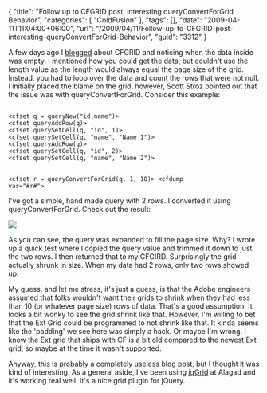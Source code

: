 {
	"title": "Follow up to CFGRID post, interesting queryConvertForGrid Behavior",
	"categories": [
		"ColdFusion"
	],
	"tags": [],
	"date": "2009-04-11T11:04:00+06:00",
	"url": "/2009/04/11/Follow-up-to-CFGRID-post-interesting-queryConvertForGrid-Behavior",
	"guid": "3312"
}

A few days ago I <a href="http://www.raymondcamden.com/index.cfm/2009/4/9/Ask-a-Jedi-Noticing-an-empty-CFGRID">blogged</a> about CFGRID and noticing when the data inside was empty. I mentioned how you could get the data, but couldn't use the length value as the length would always equal the page size of the grid. Instead, you had to loop over the data and count the rows that were not null. I initially placed the blame on the grid, however, Scott Stroz pointed out that the issue was with queryConvertForGrid. Consider this example:
<!--more-->
<code>
&lt;cfset q = queryNew("id,name")&gt;
&lt;cfset queryAddRow(q)&gt;
&lt;cfset querySetCell(q, "id", 1)&gt;
&lt;cfset querySetCell(q, "name", "Name 1")&gt;
&lt;cfset queryAddRow(q)&gt;
&lt;cfset querySetCell(q, "id", 2)&gt;
&lt;cfset querySetCell(q, "name", "Name 2")&gt;

&lt;cfset r = queryConvertForGrid(q, 1, 10)&gt;
&lt;cfdump var="#r#"&gt;
</code>

I've got a simple, hand made query with 2 rows. I converted it using queryConvertForGrid. Check out the result:

<img src="https://static.raymondcamden.com/images/cfjedi//Picture 150.png">

As you can see, the query was expanded to fill the page size. Why? I wrote up a quick test where I copied the query value and trimmed it down to just the two rows. I then returned that to my CFGIRD. Surprisingly the grid actually shrunk in size. When my data had 2 rows, only two rows showed up.

My guess, and let me stress, it's just a guess, is that the Adobe engineers assumed that folks wouldn't want their grids to shrink when they had less than 10 (or whatever page size) rows of data. That's a good assumption. It looks a bit wonky to see the grid shrink like that. However, I'm willing to bet that the Ext Grid could be programmed to not shrink like that. It kinda seems like the 'padding' we see here was simply a hack. Or maybe I'm wrong. I know the Ext grid that ships with CF is a bit old compared to the newest Ext grid, so maybe at the time it wasn't supported.

Anyway, this is probably a completely useless blog post, but I thought it was kind of interesting. As a general aside, I've been using <a href="http://www.trirand.com/blog/">jqGrid</a> at Alagad and it's working real well. It's a nice grid plugin for jQuery.